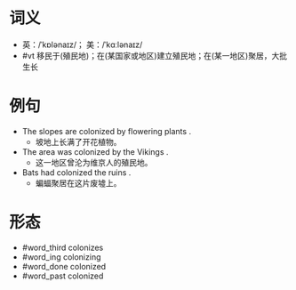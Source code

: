 # 词义
- 英：/ˈkɒlənaɪz/； 美：/ˈkɑːlənaɪz/
- #vt 移民于(殖民地)；在(某国家或地区)建立殖民地；在(某一地区)聚居，大批生长
# 例句
- The slopes are colonized by flowering plants .
	- 坡地上长满了开花植物。
- The area was colonized by the Vikings .
	- 这一地区曾沦为维京人的殖民地。
- Bats had colonized the ruins .
	- 蝙蝠聚居在这片废墟上。
# 形态
- #word_third colonizes
- #word_ing colonizing
- #word_done colonized
- #word_past colonized
